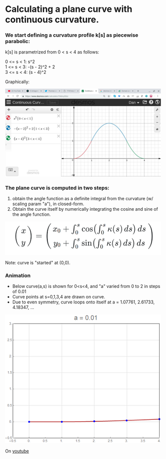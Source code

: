 # Calculating a plane curve with continuous curvature.

### We start defining a curvature profile k[s] as piecewise parabolic:

k[s] is parametrized from 0 < s < 4 as follows:  
  
0 <= s < 1: s^2   
1 <= s < 3: -(s - 2)^2 + 2    
3 <= s < 4: (s - 4)^2    

Graphically:

![curv profile](https://github.com/dan-reznik/continuous-curvature/blob/master/curvature%20profile%20drawn%20on%20desmos.png)

### The plane curve is computed in two steps:

1. obtain the angle function as a definite integral from the curvature (w/ scaling param "a"), in closed-form.
2. Obtain the curve itself by numerically integrating the cosine and sine of the angle function.

![plane curve integral|33%](https://github.com/dan-reznik/continuous-curvature/blob/master/from%20curvature%20to%20plane%20curve.png)

Note: curve is "started" at (0,0).

### Animation

* Below curve(a,s) is shown for 0<s<4, and "a" varied from 0 to 2 in steps of 0.01
* Curve points at s=0,1,3,4 are drawn on curve.
* Due to even symmetry, curve loops onto itself at a = 1.07761, 2.61733, 4.18347, ...  

![animated curve](https://github.com/dan-reznik/continuous-curvature/blob/master/integrated%20curvature.gif)

On [youtube](https://www.youtube.com/watch?v=EjRqZaAv5c8)
